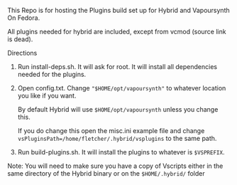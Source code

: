This Repo is for hosting the Plugins build set up for Hybrid and Vapoursynth On Fedora.

All plugins needed for hybrid are included, except from vcmod (source link is dead).

Directions

1. Run install-deps.sh. It will ask for root. It will install all dependencies needed for the plugins.
    
2. Open config.txt. Change `"$HOME/opt/vapoursynth"` to whatever location you like if you want. 
 
   By default Hybrid will use `$HOME/opt/vapoursynth` unless you change this. 
   
   If you do change this open the misc.ini example file and change `vsPluginsPath=/home/fletcher/.hybrid/vsplugins` to the same path. 
   
3. Run build-plugins.sh. It will install the plugins to whatever is `$VSPREFIX`.

Note: You will need to make sure you have a copy of Vscripts either in the same directory of the Hybrid binary or on the `$HOME/.hybrid/` folder
